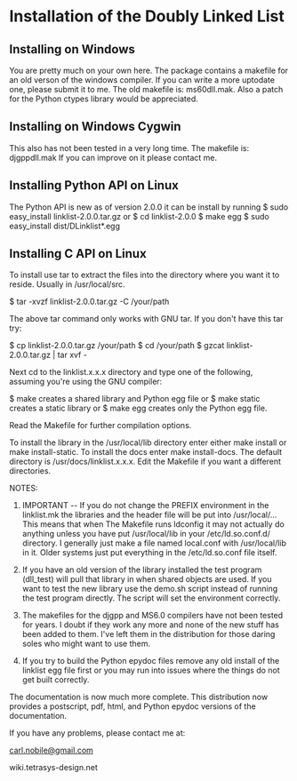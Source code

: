 # Installation of the Doubly Linked List

Installing on Windows
---------------------
You are pretty much on your own here. The package contains a makefile for
an old verson of the windows compiler. If you can write a more uptodate
one, please submit it to me. The old makefile is: ms60dll.mak. Also a patch
for the Python ctypes library would be appreciated.

Installing on Windows Cygwin
----------------------------
This also has not been tested in a very long time. The makefile is: djgppdll.mak
If you can improve on it please contact me.

Installing Python API on Linux
------------------------------
The Python API is new as of version 2.0.0 it can be install by running
$ sudo easy_install linklist-2.0.0.tar.gz
or
$ cd linklist-2.0.0
$ make egg
$ sudo easy_install dist/DLinklist*.egg

Installing C API on Linux
-------------------------
To install use tar to extract the files into the directory where you
want it to reside.  Usually in /usr/local/src.

$ tar -xvzf linklist-2.0.0.tar.gz -C /your/path

The above tar command only works with GNU tar.  If you don't have this
tar try:

$ cp linklist-2.0.0.tar.gz /your/path
$ cd /your/path
$ gzcat linklist-2.0.0.tar.gz | tar xvf -

Next cd to the linklist.x.x.x directory and type one of the following,
assuming you're using the GNU compiler:

$ make            creates a shared library and Python egg file
or
$ make static     creates a static library
or
$ make egg        creates only the Python egg file.

Read the Makefile for further compilation options.

To install the library in the /usr/local/lib directory enter either
make install or make install-static.  To install the docs enter
make install-docs.  The default directory is /usr/docs/linklist.x.x.x.
Edit the Makefile if you want a different directories.

NOTES:

1) IMPORTANT -- If you do not change the PREFIX environment in the linklist.mk
   the libraries and the header file will be put into /usr/local/... This
   means that when The Makefile runs ldconfig it may not actually do anything
   unless you have put /usr/local/lib in your /etc/ld.so.conf.d/ directory. I
   generally just make a file named local.conf with /usr/local/lib in it. Older
   systems just put everything in the /etc/ld.so.conf file itself.

2) If you have an old version of the library installed the test program
   (dll_test) will pull that library in when shared objects are used.  If
   you want to test the new library use the demo.sh script instead of running
   the test program directly.  The script will set the environment correctly.

3) The makefiles for the djgpp and MS6.0 compilers have not been tested for
   years.  I doubt if they work any more and none of the new stuff has been
   added to them.  I've left them in the distribution for those daring soles
   who might want to use them.

4) If you try to build the Python epydoc files remove any old install of the
   linklist egg file first or you may run into issues where the things do not
   get built correctly.

The documentation is now much more complete.  This distribution now provides a
postscript, pdf, html, and Python epydoc versions of the documentation.

If you have any problems, please contact me at:

carl.nobile@gmail.com

wiki.tetrasys-design.net
